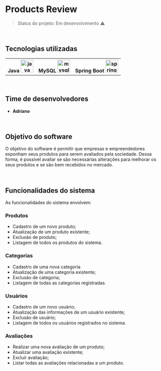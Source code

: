 # Products Review
> Status do projeto: Em desenvolvimento ⚠️

<br>

## Tecnologias utilizadas
<table>
  <tr>
    <th>Java <img src="https://cdn.jsdelivr.net/gh/devicons/devicon/icons/java/java-original.svg" height="40" alt="java logo"  /></th>
    <th>MySQL <img src="https://cdn.jsdelivr.net/gh/devicons/devicon/icons/mysql/mysql-original.svg" height="40" alt="mysql logo"  /></th>
    <th>Spring Boot <img src="https://cdn.jsdelivr.net/gh/devicons/devicon/icons/spring/spring-original.svg" height="40" alt="spring logo"  /></th>
  </tr>
</table>

<br>

## Time de desenvolvedores
- **Adriano**

<br>

## Objetivo do software
O objetivo do software é permitir que empresas e empreendedores exponham seus produtos para serem avaliados pela sociedade. Dessa forma, é possível avaliar se são necessárias alterações para melhorar os seus produtos e se são bem recebidos no mercado.

<br>
  
## Funcionalidades do sistema
As funcionalidades do sistema envolvem:

### Produtos
- Cadastro de um novo produto;
- Atualização de um produto existente;
- Exclusão de produto;
- Listagem de todos os produtos do sistema.
  
### Categorias
- Cadastro de uma nova categoria
- Atualização de uma categoria existente;
- Exclusão de categoria;
- Listagem de todas as categorias registradas.
  
### Usuários
- Cadastro de um novo usuário;
- Atualização das informações de um usuário existente;
- Exclusão de usuário;
- Listagem de todos os usuários registrados no sistema.

### Avaliações
- Realizar uma nova avaliação de um produto;
- Atualizar uma avaliação existente;
- Excluir avaliação;
- Listar todas as avaliações relacionadas a um produto.
